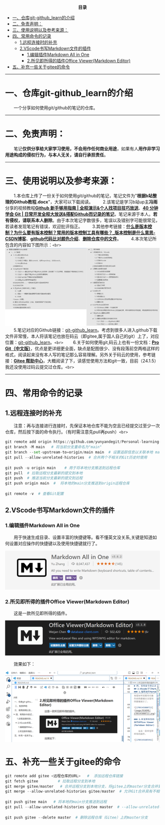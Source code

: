 <p align="center"><strong>目录</strong></p>  <!-- 注释:这句代码的效果为加粗居中 -->

- [一、仓库git-github\_learn的介绍](#一仓库git-github_learn的介绍)
- [二、免责声明：](#二免责声明)
- [三、使用说明以及参考来源：](#三使用说明以及参考来源)
- [四、常用命令的记录](#四常用命令的记录)
  - [1.远程连接时的补充](#1远程连接时的补充)
  - [2.VScode书写Markdown文件的插件](#2vscode书写markdown文件的插件)
    - [1.编辑插件Markdown All in One](#1编辑插件markdown-all-in-one)
    - [2.所见即所得的插件Office Viewer(Markdown Editor)](#2所见即所得的插件office-viewermarkdown-editor)
- [五、补充一些关于gitee的命令](#五补充一些关于gitee的命令)

---

# 一、仓库git-github_learn的介绍

&emsp;&emsp;一个分享如何使用git/github的笔记的仓库。

---

# 二、免责声明：

&emsp;&emsp;笔记**仅供分享给大家学习使用，不会用作任何商业用途**，如果有人**用作非学习用途构成的侵权行为，与本人无关，请自行承担责任**。

---

# 三、使用说明以及参考来源：

&emsp;&emsp;1.本仓库上传了一份关于如何使用git/github的笔记，笔记文件为"**根据b站整理的Github教程.docx**"，大家可以下载阅读。
&emsp;&emsp;2.该笔记是学习b站up主**冯雨**分享的视频教程[**Github 新手够用指南 | 全程演示&个人找项目技巧放送**](https://www.bilibili.com/video/BV1e541137Tc/?spm_id_from=333.337.search-card.all.click&vd_source=ffb19c330efad3ae5d7d43710d936b1f)、[**40 分钟学会 Git | 日常开发全程大放送&搭配Github而记录的笔记**](https://www.bilibili.com/video/BV1db4y1d79C/?spm_id_from=333.999.0.0&vd_source=ffb19c330efad3ae5d7d43710d936b1f)，笔记来源于本人。**若有侵权，请联系本人删除**。由于本次笔记字数很多，笔误以及错别字可能很常见，若读者发现笔记有错误，欢迎批评指正。
&emsp;&emsp;3.其他参考链接：[**什么是版本控制？为什么要有版本控制？常用的版本控制工具有哪些？_版本控制是什么意思-CSDN博客**](https://blog.csdn.net/Roaddd/article/details/119800942)、[**github代码比对颜色介绍**](https://blog.csdn.net/qq_43683622/article/details/128170125)、[**删除仓库中的文件**](https://docs.github.com/zh/repositories/working-with-files/managing-files/deleting-files-in-a-repository)。
&emsp;&emsp;4.本次笔记所包含的内容如下图所示：`<br>`
![本次笔记的目录](image.png)
&emsp;&emsp;5.笔记对应的Github链接：[git-github_learn](https://github.com/yunyandegit/git-github_learn)。考虑到很多人进入github下载文件非常慢，本人将该笔记也放在码云（即gitee,属于国人自己的git）上了，对应位置：[git-github_learn](https://gitee.com/yuiling/git-github_learn)。`<br>`
&emsp;&emsp;6.关于如何使用git,码云上也有一份文档：[**Pro Git（中文版）**](https://gitee.com/progit/)，优点是更详细更全面，缺点是配图很少、没有段落前空两格这样的格式，阅读起来没有本人写的笔记那么容易理解。另外关于码云的使用，参考链接：[**Gitee 帮助中心**](https://gitee.com/help/articles/4105#article-header0)，大概阅读了下，读感觉使用方法和git一致，目前（24.1.5）我还没使用过码云提交过仓库。`<br>`

---

# 四、常用命令的记录

## 1.远程连接时的补充

&emsp;&emsp;注意：再与连接进行连接时，先保证本地仓库不能为空且已经提交过至少一次仓库，然后按下面的命令执行。（有时需注意先pull再push）`<br>`

```python
git remote add origin https://github.com/yunyandegit/Personal-learning-notes-on-Zotero.git   ＃ 将本地的Git仓库与远程仓库进行关联
git branch -M main   # 将当前分支重命名为"main"
git branch --set-upstream-to=origin/main main  # 设置追踪信息以关联本地 main 分支和远程 origin/main 分支
git pull --allow-unrelated-histories  # 合并两个不相关的Git历史时使用

git push -u origin main    # 用于将本地分支推送到远程仓库
git pull  # 拉取远程分支最新的提交到本地
git push  # 推送当前分支最新的提交到远程
git push origin main  #  将本地的main分支推送到origin远程仓库

git remote -v  # 查看Git配置

```

## 2.VScode书写Markdown文件的插件

### 1.编辑插件Markdown All in One

&emsp;&emsp;用于快速生成目录、设置丰富的快捷键等。看不懂英文没关系,关键是知道如何设置对应操作的快捷键以及使用快捷键就行了。

![1709345080723](image/README/1709345080723.png)

### 2.所见即所得的插件Office Viewer(Markdown Editor)

　　这是一款所见即所得的插件。

![1709345605992](image/README/1709345605992.png)

　　效果如下：

![1709346662570](image/README/1709346662570.png)

# 五、补充一些关于gitee的命令

```python
git remote add gitee <远程仓库的URL>   #  添加远程仓库链接
git fetch gitee         # 拉取远程分支到本地
git merge gitee/master   # 合并远程分支到本地分支，将gitee上的master分支合并到本地分支
git merge --allow-unrelated-histories gitee/master  # 允许Git合并具有不相关历史的分支

git push gitee main   # 将本地的main分支推送到远程
git pull --allow-unrelated-histories gitee master  # --allow-unrelated-histories选项来允许合并没有共同祖先的历史

git push gitee --delete master  # 删除远程仓库（Gitee）上的master分支
```
